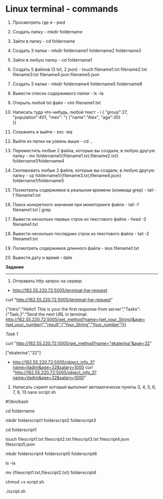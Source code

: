 # Linux terminal - commands
1. Просмотреть где я - pwd
2. Создать папку - mkdir foldername
3. Зайти в папку - cd foldername
4. Создать 3 папки - mkdir foldername1 foldername2 foldername3
5. Зайти в любую папку - cd foldername1
6. Создать 5 файлов (3 txt, 2 json) - touch filename1.txt filename2.txt filename3.txt filename4.json filename5.json
7. Создать 3 папки - mkdir foldername4 foldername5 foldername6
8. Вывести список содержимого папки - ls -la 
9. Открыть любой txt файл - vim filename1.txt
10. Написать туда что-нибудь, любой текст - i
{	"group":27,
	"population":401,
	"men": "{	{"name":"Alex",
			"age":30}	
	}}

11. Cохранить и выйти - esc :wq
12. Выйти из папки на уовень выше - cd ..
13. Переместить любые 2 файла, которые вы создали, в любую другую папку - mv foldername1/{filename1.txt,filename2.txt} foldername1/foldername4
14. Скопировать любые 2 файла, которые вы создали, в любую другую папку - cp foldername1/{filename3.txt,filename4.json} foldername1/foldername5
15. Посмотреть содержимое в реальном времени (команда grep) - tail -f filename1.txt 
16. Поиск конкретного значения при мониторинге файла - tail -f filename1.txt | grep
17. Вывести несколько первых строк из текстового файла - head -2 filename1.txt
18. Вывести несколько последних строк из текстового файла - tail -2 filename1.txt
19. Посмотреть содержимое длинного файла - less filename1.txt
20. Вывести дату и время - date

**Задание**
*********

1. Отправить http запрос на сервер

- http://162.55.220.72:5005/terminal-hw-request

curl "http://162.55.220.72:5005/terminal-hw-request"

{"Intro":"Hello!! This is your the first response from server","Tasks":{"Task_1":"Send the next URL in terminal: http://162.55.220.72:5005/get_method?name=(set_your_String)&age=(set_your_number)","result":["Your_String","Your_number"]}}

 *Task 1*

curl "http://162.55.220.72:5005/get_method?name="ekaterina"&age=32"

["ekaterina","32"]

- http://162.55.220.72:5005/object_info_3?name=Vadim&age=32&salary=1000
curl "http://162.55.220.72:5005/object_info_3?name=Vadim&age=32&salary=1000"

2. Написать скрипт который выполнит автоматически пункты 3, 4, 5, 6, 7, 8, 13
nano script.sh

#!/bin/bash

cd foldername

mkdir folderscript1 folderscript2 folderscript3

cd folderscript1

touch filescript1.txt filescript2.txt filescript3.txt filescript4.json filescript5.json

mkdir folderscript4 folderscript5 folderscript6

ls -la

mv {filescript1.txt,filescript2.txt} folderscript4  


chmod +x script.sh

./script.sh



